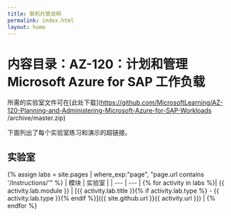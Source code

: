 ```yaml
---
title: 联机托管说明
permalink: index.html
layout: home
---
```


# 内容目录：AZ-120：计划和管理 Microsoft Azure for SAP 工作负载

所需的实验室文件可在[此处下载](https://github.com/MicrosoftLearning/AZ-120-Planning-and-Administering-Microsoft-Azure-for-SAP-Workloads /archive/master.zip)

下面列出了每个实验室练习和演示的超链接。

## 实验室

{% assign labs = site.pages | where_exp:"page", "page.url contains '/Instructions/'" %}
| 模块 | 实验室 |
| --- | --- | 
{% for activity in labs  %}| {{ activity.lab.module }} | [{{ activity.lab.title }}{% if activity.lab.type %} - {{ activity.lab.type }}{% endif %}]({{ site.github.url }}{{ activity.url }}) |
{% endfor %}
